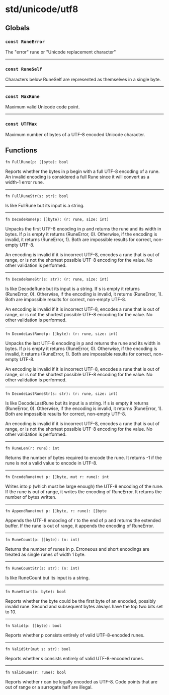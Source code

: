 # std/unicode/utf8
## Globals
### `const RuneError`
The "error" rune or "Unicode replacement character" 

---

### `const RuneSelf`
Characters below RuneSelf are represented as themselves in a single byte. 

---

### `const MaxRune`
Maximum valid Unicode code point. 

---

### `const UTFMax`
Maximum number of bytes of a UTF-8 encoded Unicode character. 

## Functions
```jule
fn FullRune(p: []byte): bool
```
Reports whether the bytes in p begin with a full UTF-8 encoding of a rune. An invalid encoding is considered a full Rune since it will convert as a width-1 error rune.

---

```jule
fn FullRuneStr(s: str): bool
```
Is like FullRune but its input is a string.

---

```jule
fn DecodeRune(p: []byte): (r: rune, size: int)
```
Unpacks the first UTF-8 encoding in p and returns the rune and its width in bytes. If p is empty it returns (RuneError, 0). Otherwise, if the encoding is invalid, it returns (RuneError, 1). Both are impossible results for correct, non-empty UTF-8.

An encoding is invalid if it is incorrect UTF-8, encodes a rune that is out of range, or is not the shortest possible UTF-8 encoding for the value. No other validation is performed.

---

```jule
fn DecodeRuneStr(s: str): (r: rune, size: int)
```
Is like DecodeRune but its input is a string. If s is empty it returns (RuneError, 0). Otherwise, if the encoding is invalid, it returns (RuneError, 1). Both are impossible results for correct, non-empty UTF-8.

An encoding is invalid if it is incorrect UTF-8, encodes a rune that is out of range, or is not the shortest possible UTF-8 encoding for the value. No other validation is performed.

---

```jule
fn DecodeLastRune(p: []byte): (r: rune, size: int)
```
Unpacks the last UTF-8 encoding in p and returns the rune and its width in bytes. If p is empty it returns (RuneError, 0). Otherwise, if the encoding is invalid, it returns (RuneError, 1). Both are impossible results for correct, non-empty UTF-8.

An encoding is invalid if it is incorrect UTF-8, encodes a rune that is out of range, or is not the shortest possible UTF-8 encoding for the value. No other validation is performed.

---

```jule
fn DecodeLastRuneStr(s: str): (r: rune, size: int)
```
Is like DecodeLastRune but its input is a string. If s is empty it returns (RuneError, 0). Otherwise, if the encoding is invalid, it returns (RuneError, 1). Both are impossible results for correct, non-empty UTF-8.

An encoding is invalid if it is incorrect UTF-8, encodes a rune that is out of range, or is not the shortest possible UTF-8 encoding for the value. No other validation is performed.

---

```jule
fn RuneLen(r: rune): int
```
Returns the number of bytes required to encode the rune. It returns -1 if the rune is not a valid value to encode in UTF-8.

---

```jule
fn EncodeRune(mut p: []byte, mut r: rune): int
```
Writes into p (which must be large enough) the UTF-8 encoding of the rune. If the rune is out of range, it writes the encoding of RuneError. It returns the number of bytes written.

---

```jule
fn AppendRune(mut p: []byte, r: rune): []byte
```
Appends the UTF-8 encoding of r to the end of p and returns the extended buffer. If the rune is out of range, it appends the encoding of RuneError.

---

```jule
fn RuneCount(p: []byte): (n: int)
```
Returns the number of runes in p. Erroneous and short encodings are treated as single runes of width 1 byte.

---

```jule
fn RuneCountStr(s: str): (n: int)
```
Is like RuneCount but its input is a string.

---

```jule
fn RuneStart(b: byte): bool
```
Reports whether the byte could be the first byte of an encoded, possibly invalid rune. Second and subsequent bytes always have the top two bits set to 10.

---

```jule
fn Valid(p: []byte): bool
```
Reports whether p consists entirely of valid UTF-8-encoded runes.

---

```jule
fn ValidStr(mut s: str): bool
```
Reports whether s consists entirely of valid UTF-8-encoded runes.

---

```jule
fn ValidRune(r: rune): bool
```
Reports whether r can be legally encoded as UTF-8. Code points that are out of range or a surrogate half are illegal.